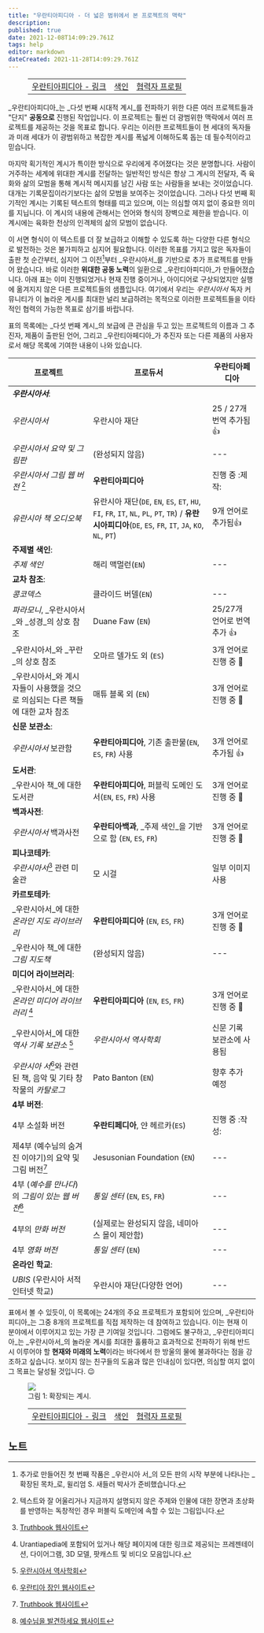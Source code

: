 ```yaml
---
title: "우란티아피디아 - 더 넓은 범위에서 본 프로젝트의 맥락"
description: 
published: true
date: 2021-12-08T14:09:29.761Z
tags: help
editor: markdown
dateCreated: 2021-11-28T14:09:29.761Z
---
```


<figure class="table chapter-navigator">
  <table>
    <tbody>
      <tr>
        <td><a href="/ko/help/links">우란티아피디아 - 링크</a></td>
        <td><a href="/ko/help">색인</a></td>
        <td><a href="/ko/help/roles">협력자 프로필</a></td>
      </tr>
    </tbody>
  </table>
</figure>

_우란티아피디아_는 _다섯 번째 시대적 계시_를 전파하기 위한 다른 여러 프로젝트들과 "단지" **공동으로** 진행된 작업입니다. 이 프로젝트는 훨씬 더 광범위한 맥락에서 여러 프로젝트를 제공하는 것을 목표로 합니다. 우리는 이러한 프로젝트들이 현 세대의 독자들과 미래 세대가 이 광범위하고 복잡한 계시를 폭넓게 이해하도록 돕는 데 필수적이라고 믿습니다.

마지막 획기적인 계시가 특이한 방식으로 우리에게 주어졌다는 것은 분명합니다. 사람이 거주하는 세계에 위대한 계시를 전달하는 일반적인 방식은 항상 그 계시의 전달자, 즉 육화와 삶의 모범을 통해 계시적 메시지를 남긴 사람 또는 사람들을 보내는 것이었습니다. 대개는 기록문집이라기보다는 삶의 모범을 보여주는 것이었습니다. 그러나 다섯 번째 획기적인 계시는 기록된 텍스트의 형태를 띠고 있으며, 이는 의심할 여지 없이 중요한 의미를 지닙니다. 이 계시의 내용에 관해서는 언어와 형식의 장벽으로 제한을 받습니다. 이 계시에는 육화한 천상의 인격체의 삶의 모범이 없습니다.

이 서면 형식이 이 텍스트를 더 잘 보급하고 이해할 수 있도록 하는 다양한 다른 형식으로 발전하는 것은 불가피하고 심지어 필요합니다. 이러한 목표를 가지고 많은 독자들이 출판 첫 순간부터, 심지어 그 이전[^1]부터 _우란시아서_를 기반으로 추가 프로젝트를 만들어 왔습니다. 바로 이러한 **위대한 공동 노력**의 일환으로 _우란티아피디아_가 만들어졌습니다. 아래 표는 이미 진행되었거나 현재 진행 중이거나, 아이디어로 구상되었지만 실행에 옮겨지지 않은 다른 프로젝트들의 샘플입니다. 여기에서 우리는 _우란시아서_ 독자 커뮤니티가 이 놀라운 계시를 최대한 널리 보급하려는 목적으로 이러한 프로젝트들을 이타적인 협력의 가능한 목표로 삼기를 바랍니다.

표의 목록에는 _다섯 번째 계시_의 보급에 큰 관심을 두고 있는 프로젝트의 이름과 그 추진자, 제품이 출판된 언어, 그리고 _우란티아페디아_가 추진자 또는 다른 제품의 사용자로서 해당 목록에 기여한 내용이 나와 있습니다.

프로젝트 | 프로듀서 | 우란티아페디아
--- | --- | ---
**_우란시아서_**: | &nbsp; | &nbsp;
_우란시아서_ | 우란시아 재단 | 25 / 27개 번역 추가됨 :+1:
_우란시아서 요약 및 그림판_ | (완성되지 않음) | ---
_우란시아서 그림 웹 버전_ [^2] | **우란티아피디아** | 진행 중 :제작:
_유란시아 책 오디오북_ | 유란시아 재단(`DE`, `EN`, `ES`, `ET`, `HU`, `FI`, `FR`, `IT`, `NL`, `PL`, `PT`, `TR`) / **유란시아피디아**(`DE`, `ES`, `FR`, `IT`, `JA`, `KO`, `NL`, `PT`) | 9개 언어로 추가됨:+1:
**주제별 색인**: | &nbsp; | &nbsp;
_주제 색인_ | 해리 맥멀런(`EN`) | ---
**교차 참조**: | &nbsp; | &nbsp;
_콩코덱스_ | 클라이드 버델(`EN`) | ---
_파라모니_, _우란시아서_와 _성경_의 상호 참조 | Duane Faw (`EN`) | 25/27개 언어로 번역 추가 :+1:
_우란시아서_와 _꾸란_의 상호 참조 | 오마르 델가도 외 (`ES`) | 3개 언어로 진행 중 :construction:
_우란시아서_와 계시자들이 사용했을 것으로 의심되는 다른 책들에 대한 교차 참조 | 매튜 블록 외 (`EN`) | 3개 언어로 진행 중 :construction:
**신문 보관소**: | &nbsp; | &nbsp;
_우란시아서_ 보관함 | **우란티아피디아**, 기존 출판물(`EN`, `ES`, `FR`) 사용 | 3개 언어로 추가됨 :+1:
**도서관**: | &nbsp; | &nbsp;
_우란시아 책_에 대한 도서관 | **우란티아피디아**, 퍼블릭 도메인 도서(`EN`, `ES`, `FR`) 사용 | 3개 언어로 진행 중 :construction:
**백과사전**: | &nbsp; | &nbsp;
_우란시아서_ 백과사전 | **우란티아백과**, _주제 색인_을 기반으로 함 (`EN`, `ES`, `FR`) | 3개 언어로 진행 중 :construction:
**피나코테카**: | &nbsp; | &nbsp;
_우란시아서_[^3] 관련 미술관 | 모 시걸 | 일부 이미지 사용
**카르토테카**: | &nbsp; | &nbsp;
_우란시아서_에 대한 _온라인 지도 라이브러리_ | **우란티아피디아** (`EN`, `ES`, `FR`) | 3개 언어로 진행 중 :construction:
_우란시아 책_에 대한 _그림 지도책_ | (완성되지 않음) | ---
**미디어 라이브러리**: | &nbsp; | &nbsp;
_우란시아서_에 대한 _온라인 미디어 라이브러리_ [^4] | **우란티아피디아** (`EN`, `ES`, `FR`) | 3개 언어로 진행 중 :construction:
_우란시아서_에 대한 _역사 기록 보관소_ [^5] | _우란시아서 역사학회_ | 신문 기록 보관소에 사용됨
_우란시아 서_[^6]와 관련된 책, 음악 및 기타 창작물의 _카탈로그_ | Pato Banton (`EN`) | 향후 추가 예정
**4부 버전**: | &nbsp; | &nbsp;
4부 소설화 버전 | **우란티페디아**, 얀 헤르카(`ES`) | 진행 중 :작성:
제4부 (예수님의 숨겨진 이야기)의 요약 및 그림 버전[^7] | Jesusonian Foundation (`EN`) | ---
4부 (_예수를 만나다_)의 _그림이 있는 웹 버전_[^8] | _통일 센터_ (`EN`, `ES`, `FR`) | ---
4부의 _만화 버전_ | (실제로는 완성되지 않음, 네미아스 몰이 제안함) | ---
4부 _영화 버전_ | _통일 센터_ (`EN`) | ---
**온라인 학교**: | &nbsp; | &nbsp;
_UBIS_ (우란시아 서적 인터넷 학교) | 우란시아 재단(다양한 언어) | ---

표에서 볼 수 있듯이, 이 목록에는 24개의 주요 프로젝트가 포함되어 있으며, _우란티아피디아_는 그중 8개의 프로젝트를 직접 제작하는 데 참여하고 있습니다. 이는 현재 이 분야에서 이루어지고 있는 가장 큰 기여일 것입니다. 그럼에도 불구하고, _우란티아피디아_는 _우란시아서_의 놀라운 계시를 최대한 훌륭하고 효과적으로 전파하기 위해 반드시 이루어야 할 **현재와 미래의 노력**이라는 바다에서 한 방울의 물에 불과하다는 점을 강조하고 싶습니다. 보이지 않는 친구들의 도움과 많은 인내심이 있다면, 의심할 여지 없이 그 목표는 달성될 것입니다. :wink:

<figure id="Figure_1" class="image urantiapedia">
<img src="/image/help/Projects_ko.svg">
<figcaption>그림 1: 확장되는 계시.</figcaption>
</figure>


<figure class="table chapter-navigator">
  <table>
    <tbody>
      <tr>
        <td><a href="/ko/help/links">우란티아피디아 - 링크</a></td>
        <td><a href="/ko/help">색인</a></td>
        <td><a href="/ko/help/roles">협력자 프로필</a></td>
      </tr>
    </tbody>
  </table>
</figure>

## 노트

[^1]: 추가로 만들어진 첫 번째 작품은 _우란시아 서_의 모든 판의 시작 부분에 나타나는 _확장된 목차_로, 윌리엄 S. 새들러 박사가 준비했습니다.

[^2]: 텍스트와 잘 어울리거나 지금까지 설명되지 않은 주제와 인물에 대한 장면과 초상화를 반영하는 독창적인 경우 퍼블릭 도메인에 속할 수 있는 그림입니다.

[^3]: [Truthbook 웹사이트](https://truthbook.com/truthbook-galleries/)

[^4]: Urantiapedia에 포함되어 있거나 해당 페이지에 대한 링크로 제공되는 프레젠테이션, 다이어그램, 3D 모델, 팟캐스트 및 비디오 모음입니다.

[^5]: [우란시아서 역사학회](https://ubhistory.org/)

[^6]: [우란티아 장인 웹사이트](https://urantiaartisans.com/)

[^7]: [Truthbook 웹사이트](https://truthbook.com/untold-story-of-jesus/)

[^8]: [예수님을 발견하세요 웹사이트](https://discoverjesus.com/)